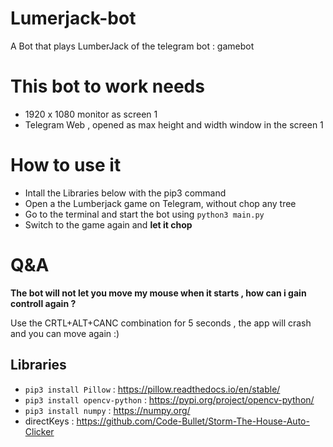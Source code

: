 # Lumerjack-bot
A Bot that plays LumberJack of the telegram bot : gamebot

# This bot to work needs

- 1920 x 1080 monitor as screen 1
- Telegram Web , opened as max height and width window in the screen 1

# How to use it

- Intall the Libraries below with the pip3 command
- Open a the Lumberjack game on Telegram, without chop any tree
- Go to the terminal and start the bot using `python3 main.py`
- Switch to the game again and **let it chop**

# Q&A

**The bot will not let you move my mouse when it starts , how can i gain controll again ?**

Use the CRTL+ALT+CANC combination for 5 seconds , the app will crash and you can move again :)


## Libraries 

- ``` pip3 install Pillow ``` : https://pillow.readthedocs.io/en/stable/
- ``` pip3 install opencv-python ``` : https://pypi.org/project/opencv-python/
- ``` pip3 install numpy ``` : https://numpy.org/
- directKeys : https://github.com/Code-Bullet/Storm-The-House-Auto-Clicker
